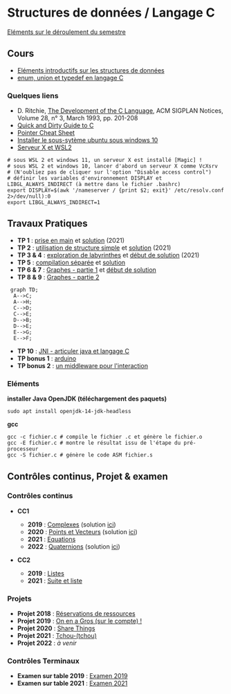 # Structures de données / Langage C
[Eléments sur le déroulement du semestre](https://github.com/truillet/ups/blob/master/l2cupge/Cours/infos_L2CUPGE.pdf)

## Cours
* [Eléments introductifs sur les structures de données](https://github.com/truillet/ups/blob/master/l2cupge/Cours/introduction_SdD.pdf)
* [enum, union et typedef en langage C](https://github.com/truillet/ups/blob/master/l2cupge/TP/types_avances_C.pdf)

### Quelques liens 

* D. Ritchie, [The Development of the C Language](https://dl.acm.org/doi/10.1145/155360.155580), ACM SIGPLAN Notices, Volume 28, n° 3, March 1993, pp. 201-208
* [Quick and Dirty Guide to C](https://courses.cs.washington.edu/courses/cse351/14sp/sections/1/Cheatsheet-c.pdf)
* [Pointer Cheat Sheet](https://c-for-dummies.com/caio/pointer-cheatsheet.php)
* [Installer le sous-sytème ubuntu sous windows 10](https://docs.microsoft.com/en-us/windows/wsl/install-win10)
* [Serveur X et WSL2](https://medium.com/javarevisited/using-wsl-2-with-x-server-linux-on-windows-a372263533c3)

```
# sous WSL 2 et windows 11, un serveur X est installé [Magic] ! 
# sous WSL 2 et windows 10, lancer d'abord un serveur X comme VcXsrv
# (N'oubliez pas de cliquer sur l'option "Disable access control")
# définir les variables d'environnement DISPLAY et LIBGL_ALWAYS_INDIRECT (à mettre dans le fichier .bashrc)
export DISPLAY=$(awk '/nameserver / {print $2; exit}' /etc/resolv.conf 2>/dev/null):0
export LIBGL_ALWAYS_INDIRECT=1
```

## Travaux Pratiques

* **TP 1** : [prise en main](https://github.com/truillet/ups/blob/master/l2cupge/TP/TP1_Prise_en_main.pdf) et [solution](https://github.com/truillet/ups/blob/master/l2cupge/TP/solutions/sum.c) (2021)
* **TP 2** : [utilisation de structure simple](https://github.com/truillet/ups/blob/master/l2cupge/TP/TP2_Structure_Simple.pdf) et [solution](https://github.com/truillet/ups/blob/master/l2cupge/TP/solutions/jeucarte.c) (2021)
* **TP 3 & 4** : [exploration de labyrinthes](https://github.com/truillet/ups/blob/master/l2cupge/TP/TP3-4_Exploration.pdf) et [début de solution]() (2021)
* **TP 5** : [compilation séparée](https://github.com/truillet/ups/blob/master/l2cupge/TP/TP5_Compilation_Separee.pdf) et [solution](https://github.com/truillet/ups/blob/master/l2cupge/TP/solutions/compilation_separee.zip)
* **TP 6 & 7** : [Graphes - partie 1](https://github.com/truillet/ups/blob/master/l2cupge/TP/TP6-7_Graphes1.pdf) et [début de solution](https://github.com/truillet/ups/blob/master/l2cupge/TP/solutions/Graphes_LC.zip)
* **TP 8 & 9** : [Graphes - partie 2](https://github.com/truillet/ups/blob/master/l2cupge/TP/TP8-9_Graphes2.pdf)
```mermaid
 graph TD;
  A-->C;
  A-->H;
  C-->D;
  C-->E;
  D-->B;
  D-->E;
  E-->G;
  E-->F;
```
* **TP 10** : [JNI - articuler java et langage C](https://github.com/truillet/ups/blob/master/l2cupge/TP/TP10_JNI_C.pdf)
* **TP bonus 1** : [arduino](https://github.com/truillet/ups/blob/master/l2cupge/TP/TPbonus1_arduino.pdf)
* **TP bonus 2** : [un middleware pour l'interaction](https://github.com/truillet/ups/blob/master/l2cupge/TP/TPbonus2_ivy_middleware.pdf) 

### Eléments
__installer Java OpenJDK (téléchargement des paquets)__
```
sudo apt install openjdk-14-jdk-headless
```

__gcc__
```
gcc -c fichier.c # compile le fichier .c et génère le fichier.o
gcc -E fichier.c # montre le résultat issu de l'étape du pré-processeur
gcc -S fichier.c # génère le code ASM fichier.s
```

## Contrôles continus, Projet & examen
### Contrôles continus

* **CC1**
  *  **2019** : [Complexes](https://github.com/truillet/ups/blob/master/l2cupge/CC/CC1_Structures_2019.pdf) (solution [ici](https://github.com/truillet/ups/blob/master/l2cupge/CC/Complexe.zip))
  *  **2020** : [Points et Vecteurs](https://github.com/truillet/ups/blob/master/l2cupge/CC/CC1_Structures_2020.pdf) (solution [ici](https://github.com/truillet/ups/blob/master/l2cupge/CC/CC1_2020.zip))
  *  **2021** : [Equations](https://github.com/truillet/ups/blob/master/l2cupge/CC/CC1_Structures_2021.pdf)
  *  **2022** : [Quaternions](https://github.com/truillet/ups/blob/master/l2cupge/CC/CC1_Structures_2022.pdf) (solution [ici](https://github.com/truillet/ups/blob/master/l2cupge/CC/CC1_2022.zip))
  
* **CC2** 
  * **2019** : [Listes](https://github.com/truillet/ups/blob/master/l2cupge/CC/CC2_Pointeurs_2019.pdf)
  * **2021** : [Suite et liste](https://github.com/truillet/ups/blob/master/l2cupge/CC/CC2_ExamenMachine_2021.pdf) 


### Projets
* **Projet 2018** : [Réservations de ressources](https://github.com/truillet/ups/blob/master/l2cupge/CC/Projet_Info_2018.pdf)
* **Projet 2019** : [On en a Gros (sur le compte) !](https://github.com/truillet/ups/blob/master/l2cupge/CC/Projet_Info_2019.pdf)
* **Projet 2020** : [Share Things](https://github.com/truillet/ups/blob/master/l2cupge/CC/Projet_Info_2020.pdf)
* **Projet 2021** : [Tchou-(tchou)](https://github.com/truillet/ups/blob/master/l2cupge/CC/Projet_Info_2021.pdf)
* **Projet 2022** : *à venir*

### Contrôles Terminaux
* **Examen sur table 2019** : [Examen 2019](https://github.com/truillet/ups/blob/master/l2cupge/CC/CT_Examen_L2CUPGE_2019_session1.pdf)
* **Examen sur table 2021** : [Examen 2021](https://github.com/truillet/ups/blob/master/l2cupge/CC/CT_Examen_L2CUPGE_2021_session1.pdf)
